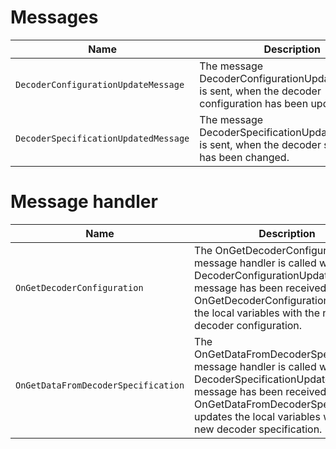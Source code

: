 # Messages

| Name  | Description | 
|----------|----------|
| `DecoderConfigurationUpdateMessage`    | The message DecoderConfigurationUpdateMessage is sent, when the decoder configuration has been updated.   |
| `DecoderSpecificationUpdatedMessage`  | The message DecoderSpecificationUpdatedMessage is sent, when the decoder specification has been changed.  |


# Message handler

| Name  | Description | 
|----------|----------|
| `OnGetDecoderConfiguration`    | The OnGetDecoderConfiguration message handler is called when the DecoderConfigurationUpdateMessage message has been received. OnGetDecoderConfiguration updates the local variables with the new decoder configuration.   |
| `OnGetDataFromDecoderSpecification`  | The OnGetDataFromDecoderSpecification message handler is called when the DecoderSpecificationUpdatedMessage message has been received. OnGetDataFromDecoderSpecification updates the local variables with the new decoder specification.  |
